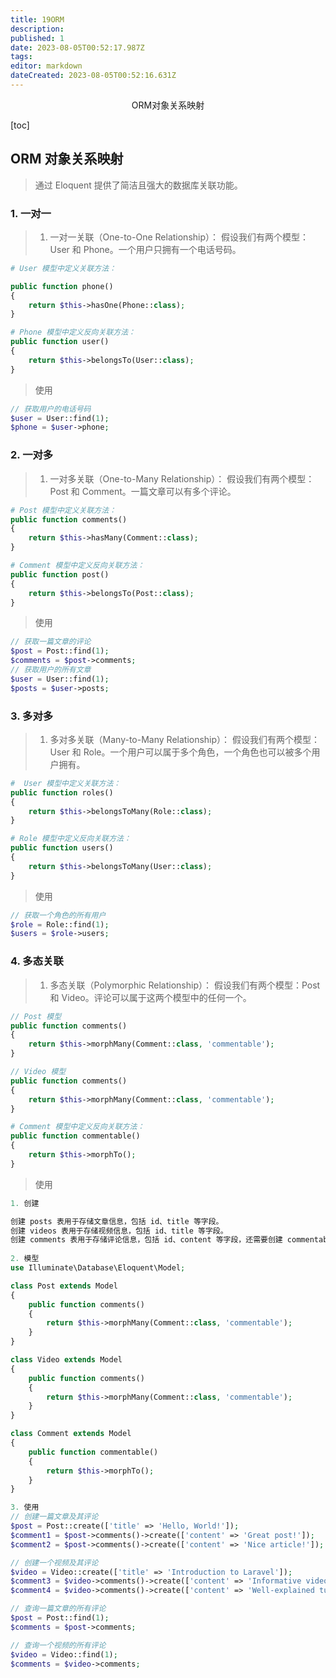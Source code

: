 ```yaml
---
title: 19ORM
description: 
published: 1
date: 2023-08-05T00:52:17.987Z
tags: 
editor: markdown
dateCreated: 2023-08-05T00:52:16.631Z
---
```


<center>ORM对象关系映射</center>



[toc]





## ORM 对象关系映射

> 通过 Eloquent 提供了简洁且强大的数据库关联功能。







### 1. 一对一

> 1. 一对一关联（One-to-One Relationship）： 假设我们有两个模型：User 和 Phone。一个用户只拥有一个电话号码。

```php
# User 模型中定义关联方法：

public function phone()
{
    return $this->hasOne(Phone::class);
}
```

```php
# Phone 模型中定义反向关联方法：
public function user()
{
    return $this->belongsTo(User::class);
}
```

> 使用

```php
// 获取用户的电话号码
$user = User::find(1);
$phone = $user->phone;
```





### 2. 一对多

> 1. 一对多关联（One-to-Many Relationship）： 假设我们有两个模型：Post 和 Comment。一篇文章可以有多个评论。

```php
# Post 模型中定义关联方法：
public function comments()
{
    return $this->hasMany(Comment::class);
}
```

```php
# Comment 模型中定义反向关联方法：
public function post()
{
    return $this->belongsTo(Post::class);
}
```

> 使用

```php
// 获取一篇文章的评论
$post = Post::find(1);
$comments = $post->comments;
// 获取用户的所有文章
$user = User::find(1);
$posts = $user->posts;
```





### 3. 多对多

> 1. 多对多关联（Many-to-Many Relationship）： 假设我们有两个模型：User 和 Role。一个用户可以属于多个角色，一个角色也可以被多个用户拥有。

```php
#  User 模型中定义关联方法：
public function roles()
{
    return $this->belongsToMany(Role::class);
}
```

```php
# Role 模型中定义反向关联方法：
public function users()
{
    return $this->belongsToMany(User::class);
}
```

> 使用

```php
// 获取一个角色的所有用户
$role = Role::find(1);
$users = $role->users;
```





### 4. 多态关联

> 1. 多态关联（Polymorphic Relationship）： 假设我们有两个模型：Post 和 Video。评论可以属于这两个模型中的任何一个。

```php
// Post 模型
public function comments()
{
    return $this->morphMany(Comment::class, 'commentable');
}

// Video 模型
public function comments()
{
    return $this->morphMany(Comment::class, 'commentable');
}
```

```php
# Comment 模型中定义反向关联方法：
public function commentable()
{
    return $this->morphTo();
}

```

> 使用

```php
1. 创建

创建 posts 表用于存储文章信息，包括 id、title 等字段。
创建 videos 表用于存储视频信息，包括 id、title 等字段。
创建 comments 表用于存储评论信息，包括 id、content 等字段，还需要创建 commentable_id 和 commentable_type 用于多态关联。
    
2. 模型
use Illuminate\Database\Eloquent\Model;

class Post extends Model
{
    public function comments()
    {
        return $this->morphMany(Comment::class, 'commentable');
    }
}

class Video extends Model
{
    public function comments()
    {
        return $this->morphMany(Comment::class, 'commentable');
    }
}

class Comment extends Model
{
    public function commentable()
    {
        return $this->morphTo();
    }
}

3. 使用
// 创建一篇文章及其评论
$post = Post::create(['title' => 'Hello, World!']);
$comment1 = $post->comments()->create(['content' => 'Great post!']);
$comment2 = $post->comments()->create(['content' => 'Nice article!']);

// 创建一个视频及其评论
$video = Video::create(['title' => 'Introduction to Laravel']);
$comment3 = $video->comments()->create(['content' => 'Informative video']);
$comment4 = $video->comments()->create(['content' => 'Well-explained tutorial']);

// 查询一篇文章的所有评论
$post = Post::find(1);
$comments = $post->comments;

// 查询一个视频的所有评论
$video = Video::find(1);
$comments = $video->comments;
```



















